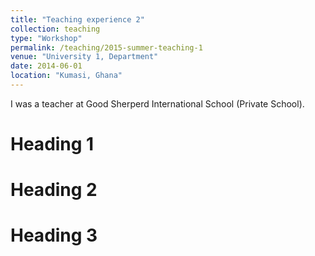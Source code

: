 ```yaml
---
title: "Teaching experience 2"
collection: teaching
type: "Workshop"
permalink: /teaching/2015-summer-teaching-1
venue: "University 1, Department"
date: 2014-06-01
location: "Kumasi, Ghana"
---
```


I was a teacher at Good Sherperd International School (Private School). 


Heading 1
======

Heading 2
======

Heading 3
======
